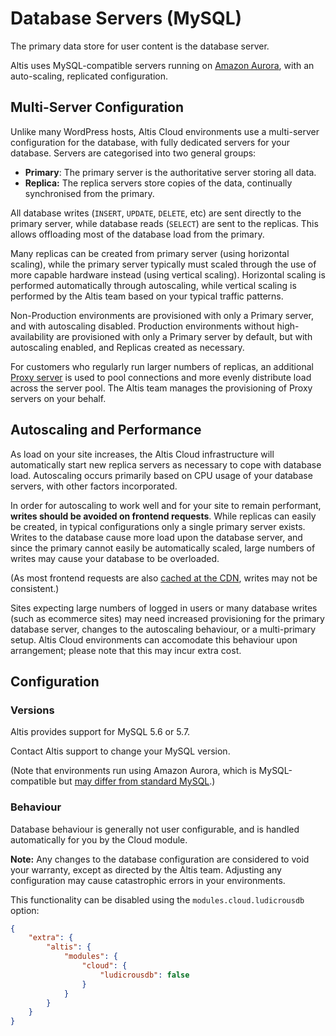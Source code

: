 # Database Servers (MySQL)

The primary data store for user content is the database server.

Altis uses MySQL-compatible servers running on [Amazon Aurora](https://aws.amazon.com/rds/aurora/), with an auto-scaling, replicated configuration.


## Multi-Server Configuration

Unlike many WordPress hosts, Altis Cloud environments use a multi-server configuration for the database, with fully dedicated servers for your database. Servers are categorised into two general groups:

* **Primary**: The primary server is the authoritative server storing all data.
* **Replica:** The replica servers store copies of the data, continually synchronised from the primary.

All database writes (`INSERT`, `UPDATE`, `DELETE`, etc) are sent directly to the primary server, while database reads (`SELECT`) are sent to the replicas. This allows offloading most of the database load from the primary.

Many replicas can be created from primary server (using horizontal scaling), while the primary server typically must scaled through the use of more capable hardware instead (using vertical scaling). Horizontal scaling is performed automatically through autoscaling, while vertical scaling is performed by the Altis team based on your typical traffic patterns.

Non-Production environments are provisioned with only a Primary server, and with autoscaling disabled. Production environments without high-availability are provisioned with only a Primary server by default, but with autoscaling enabled, and Replicas created as necessary.

For customers who regularly run larger numbers of replicas, an additional [Proxy server](https://aws.amazon.com/rds/proxy/) is used to pool connections and more evenly distribute load across the server pool. The Altis team manages the provisioning of Proxy servers on your behalf.


## Autoscaling and Performance

As load on your site increases, the Altis Cloud infrastructure will automatically start new replica servers as necessary to cope with database load. Autoscaling occurs primarily based on CPU usage of your database servers, with other factors incorporated.

In order for autoscaling to work well and for your site to remain performant, **writes should be avoided on frontend requests**. While replicas can easily be created, in typical configurations only a single primary server exists. Writes to the database cause more load upon the database server, and since the primary cannot easily be automatically scaled, large numbers of writes may cause your database to be overloaded.

(As most frontend requests are also [cached at the CDN](./page-caching.md), writes may not be consistent.)

Sites expecting large numbers of logged in users or many database writes (such as ecommerce sites) may need increased provisioning for the primary database server, changes to the autoscaling behaviour, or a multi-primary setup. Altis Cloud environments can accomodate this behaviour upon arrangement; please note that this may incur extra cost.


## Configuration

### Versions

Altis provides support for MySQL 5.6 or 5.7.

Contact Altis support to change your MySQL version.

(Note that environments run using Amazon Aurora, which is MySQL-compatible but [may differ from standard MySQL](https://docs.aws.amazon.com/AmazonRDS/latest/AuroraUserGuide/Aurora.AuroraMySQL.CompareMySQL57.html).)


### Behaviour

Database behaviour is generally not user configurable, and is handled automatically for you by the Cloud module.

**Note:** Any changes to the database configuration are considered to void your warranty, except as directed by the Altis team. Adjusting any configuration may cause catastrophic errors in your environments.

This functionality can be disabled using the `modules.cloud.ludicrousdb` option:

```json
{
    "extra": {
        "altis": {
            "modules": {
                "cloud": {
                    "ludicrousdb": false
                }
            }
        }
    }
}
```
